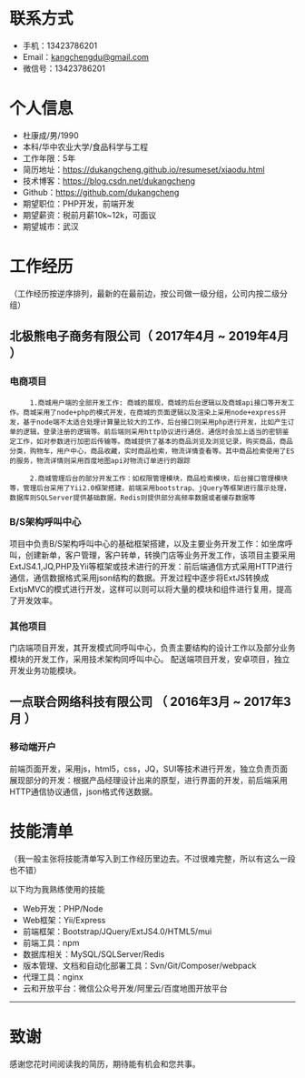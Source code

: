 
# 联系方式

- 手机：13423786201
- Email：kangchengdu@gmail.com
- 微信号：13423786201

# 个人信息

 - 杜康成/男/1990 
 - 本科/华中农业大学/食品科学与工程 
 - 工作年限：5年
 - 简历地址：https://dukangcheng.github.io/resumeset/xiaodu.html
 - 技术博客：https://blog.csdn.net/dukangcheng
 - Github：https://github.com/dukangcheng
 - 期望职位：PHP开发，前端开发
 - 期望薪资：税前月薪10k~12k，可面议
 - 期望城市：武汉

# 工作经历
（工作经历按逆序排列，最新的在最前边，按公司做一级分组，公司内按二级分组）

## 北极熊电子商务有限公司（ 2017年4月 ~ 2019年4月 ）

### 电商项目 
```php+node+HTML
     1.商城用户端的全部开发工作: 商城的展现，商城的后台逻辑以及商城api接口等开发工作。商城采用了node+php的模式开发，在商城的页面逻辑以及渲染上采用node+express开发，基于node端不太适合处理计算量比较大的工作，后台接口则采用php进行开发，比如产生订单的逻辑，登录注册的逻辑等。前后端则采用http协议进行通信，通信时会加上适当的密钥鉴定工作，如对参数进行加密后传输等。商城提供了基本的商品浏览及浏览记录，购买商品，商品分类，购物车，用户中心，商品收藏，实时商品检索，物流详情查看等。其中商品检索使用了ES的服务，物流详情则采用百度地图api对物流订单进行的跟踪
     
     2.商城管理后台的部分开发工作：如权限管理模块，商品检索模块，后台接口管理模块等，管理后台采用了Yii2.0框架搭建，前端采用bootstrap、jQuery等框架进行展示处理，数据库则SQLServer提供基础数据，Redis则提供部分高频率数据或者缓存数据等
```

### B/S架构呼叫中心 
项目中负责B/S架构呼叫中心的基础框架搭建，以及主要业务开发工作：如坐席呼叫，创建新单，客户管理，客户转单，转换门店等业务开发工作，该项目主要采用ExtJS4.1,JQ,PHP及Yii等框架或技术进行的开发：前后端通信方式采用HTTP进行通信，通信数据格式采用json结构的数据。开发过程中逐步将ExtJS转换成ExtjsMVC的模式进行开发，这样可以则可以将大量的模块和组件进行复用，提高了开发效率。

### 其他项目
门店端项目开发，其开发模式同呼叫中心，负责主要结构的设计工作以及部分业务模块的开发工作，采用技术架构同呼叫中心。
配送端项目开发，安卓项目，独立开发业务功能模块。

## 一点联合网络科技有限公司 （ 2016年3月 ~ 2017年3月 ）

###  移动端开户
前端页面开发，采用js，html5，css，JQ，SUI等技术进行开发，独立负责页面展现部分的开发：根据产品经理设计出来的原型，进行界面的开发，前后端采用HTTP通信协议通信，json格式传送数据。

# 技能清单
（我一般主张将技能清单写入到工作经历里边去。不过很难完整，所以有这么一段也不错）

以下均为我熟练使用的技能

- Web开发：PHP/Node
- Web框架：Yii/Express
- 前端框架：Bootstrap/JQuery/ExtJS4.0/HTML5/mui
- 前端工具：npm
- 数据库相关：MySQL/SQLServer/Redis
- 版本管理、文档和自动化部署工具：Svn/Git/Composer/webpack
- 代理工具：nginx
- 云和开放平台：微信公众号开发/阿里云/百度地图开放平台
      
---
# 致谢
感谢您花时间阅读我的简历，期待能有机会和您共事。
     

  